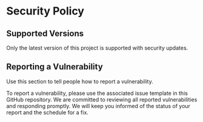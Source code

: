 # Security Policy

## Supported Versions

Only the latest version of this project is supported with security updates.

## Reporting a Vulnerability

Use this section to tell people how to report a vulnerability.

To report a vulnerability, please use the associated issue template in this GitHub repository. 
We are committed to reviewing all reported vulnerabilities and responding promptly. 
We will keep you informed of the status of your report and the schedule for a fix.
